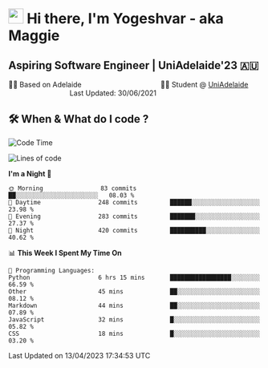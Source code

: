 <h1><img src="https://emojis.slackmojis.com/emojis/images/1531849430/4246/blob-sunglasses.gif?1531849430" width="30"/> Hi there, I'm Yogeshvar - aka Maggie</h1>

## Aspiring Software Engineer | UniAdelaide'23 🇦🇺  
🏂🏻  Based on Adelaide &nbsp;&nbsp;&nbsp;&nbsp;&nbsp;&nbsp;&nbsp;&nbsp;&nbsp;&nbsp;&nbsp;&nbsp;&nbsp;&nbsp;&nbsp;&nbsp;&nbsp;&nbsp;&nbsp;&nbsp;&nbsp;&nbsp;&nbsp;&nbsp;&nbsp;&nbsp;&nbsp;&nbsp;&nbsp;&nbsp;&nbsp;&nbsp;&nbsp;&nbsp;&nbsp;&nbsp;&nbsp;&nbsp;&nbsp;👨‍💻 Student @ [UniAdelaide](https://www.adelaide.edu.au)   &nbsp;&nbsp;&nbsp;&nbsp;&nbsp;&nbsp;&nbsp;&nbsp;&nbsp;&nbsp;&nbsp;&nbsp;&nbsp;&nbsp;&nbsp;&nbsp;&nbsp;&nbsp;&nbsp;&nbsp;&nbsp;&nbsp;&nbsp;&nbsp;&nbsp;&nbsp;&nbsp;&nbsp;&nbsp;&nbsp;&nbsp;Last Updated: 30/06/2021

## 🛠 When & What do I code ?  

<!--START_SECTION:waka-->
![Code Time](http://img.shields.io/badge/Code%20Time-2%2C080%20hrs%2027%20mins-blue)

![Lines of code](https://img.shields.io/badge/From%20Hello%20World%20I%27ve%20Written-3.5%20million%20lines%20of%20code-blue)

**I'm a Night 🦉** 

```text
🌞 Morning                83 commits          ██░░░░░░░░░░░░░░░░░░░░░░░   08.03 % 
🌆 Daytime                248 commits         ██████░░░░░░░░░░░░░░░░░░░   23.98 % 
🌃 Evening                283 commits         ███████░░░░░░░░░░░░░░░░░░   27.37 % 
🌙 Night                  420 commits         ██████████░░░░░░░░░░░░░░░   40.62 % 
```


📊 **This Week I Spent My Time On** 

```text
💬 Programming Languages: 
Python                   6 hrs 15 mins       █████████████████░░░░░░░░   66.59 % 
Other                    45 mins             ██░░░░░░░░░░░░░░░░░░░░░░░   08.12 % 
Markdown                 44 mins             ██░░░░░░░░░░░░░░░░░░░░░░░   07.89 % 
JavaScript               32 mins             █░░░░░░░░░░░░░░░░░░░░░░░░   05.82 % 
CSS                      18 mins             █░░░░░░░░░░░░░░░░░░░░░░░░   03.20 % 
```


 Last Updated on 13/04/2023 17:34:53 UTC
<!--END_SECTION:waka-->
